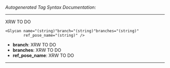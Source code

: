 _Autogenerated Tag Syntax Documentation:_

---
XRW TO DO

```
<Glycan name="(string)"branch="(string)"branches="(string)"
        ref_pose_name="(string)" />
```

-   **branch**: XRW TO DO
-   **branches**: XRW TO DO
-   **ref_pose_name**: XRW TO DO

---

